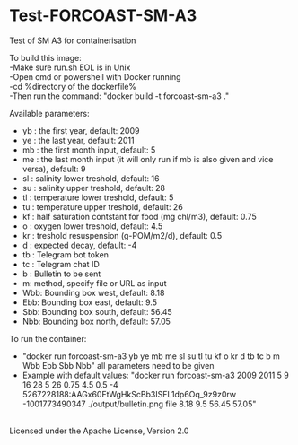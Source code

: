 # Test-FORCOAST-SM-A3
Test of SM A3 for containerisation

To build this image: <br />
-Make sure run.sh EOL is in Unix <br />
-Open cmd or powershell with Docker running <br />
-cd %directory of the dockerfile% <br />
-Then run the command: "docker build -t forcoast-sm-a3 ."



Available parameters:  <br />
- yb : the first year, default: 2009 <br />
- ye : the last year, default: 2011 <br />
- mb : the first month input, default: 5 <br />
- me : the last month input (it will only run if mb is also given and vice versa), default: 9 <br />
- sl : salinity lower treshold, default: 16 <br />
- su : salinity upper treshold, default: 28 <br />
- tl : temperature lower treshold, default: 5 <br />
- tu : temperature upper treshold, default: 26 <br />
- kf : half saturation contstant for food (mg chl/m3), default: 0.75 <br />
- o : oxygen lower treshold, default: 4.5 <br />
- kr : treshold resuspension (g-POM/m2/d), default: 0.5 <br />
- d : expected decay, default: -4 <br />
- tb : Telegram bot token <br />
- tc : Telegram chat ID <br />
- b : Bulletin to be sent <br />
- m: method, specify file or URL as input <br />
- Wbb: Bounding box west, default: 8.18 <br />
- Ebb: Bounding box east, default: 9.5 <br />
- Sbb: Bounding box south, default: 56.45 <br />
- Nbb: Bounding box north, default: 57.05 <br />

To run the container: <br />
- "docker run forcoast-sm-a3 yb ye mb me sl su tl tu kf o kr d tb tc b m Wbb Ebb Sbb Nbb" all parameters need to be given <br />
- Example with default values: "docker run forcoast-sm-a3 2009 2011 5 9 16 28 5 26 0.75 4.5 0.5 -4 5267228188:AAGx60FtWgHkScBb3ISFL1dp6Oq_9z9z0rw -1001773490347 ./output/bulletin.png file 8.18 9.5 56.45 57.05" </br>
</br>
Licensed under the Apache License, Version 2.0

